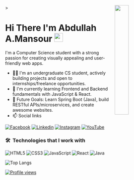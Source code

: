 <img align="right" src="./github-profile.png" width="30%">
>

<h1>
  Hi There I'm Abdullah A.Mansour 
  <img src="https://media.giphy.com/media/hvRJCLFzcasrR4ia7z/giphy.gif" width="28">
</h1>

<p>
I'm a Computer Science student with a strong passion for creating visually appealing and user-friendly web apps.
</p>

- 👨‍🎓 I'm an undergraduate CS student, actively building projects and open to internships/freelance opportunities.
- 🧠 I'm currently learning Frontend and Backend fundamentals with JavaScript & React.
- 🎯 Future Goals: Learn Spring Boot (Java), build RESTful APIs/microservices, and create awesome websites.
- 📫 Social links

<p>
<a href="https://www.facebook.com/share/1CJAJDiLJj/"><img
    src="https://img.shields.io/badge/-Facebook-3b5998?style=flat&logo=facebook&logoColor=white" alt="Facebook"></a>
<a href="https://www.linkedin.com/in/abdullah-ahmed-3b4181368?utm_source=share&utm_campaign=share_via&utm_content=profile&utm_medium=android_app"><img
    src="https://img.shields.io/badge/-Linkedin-0072b1?style=flat&logo=linkedin&logoColor=white" alt="Linkedin"></a>
<a href="https://www.instagram.com/aabdullahahmedali?igsh=MWFzN2RyanVocXEzeg=="><img
    src="https://img.shields.io/badge/-Instagram-d62976?style=flat&logo=instagram&logoColor=white" alt="Instagram"></a>
<a href="https://www.youtube.com/@AbdullauMorsy"><img
    src="https://img.shields.io/badge/-YouTube-c4302b?style=flat&logo=youtube&logoColor=white" alt="YouTube"></a>
</p>

### 🛠 &nbsp;Technologies that I work with
![HTML5](https://img.shields.io/badge/-HTML5-E34F26?style=flat&logo=html5&logoColor=white)
![CSS3](https://img.shields.io/badge/-CSS3-1572B6?style=flat&logo=css3&logoColor=white)
![JavaScript](https://img.shields.io/badge/-JavaScript-F7DF1E?style=flat&logo=javascript&logoColor=black)
![React](https://img.shields.io/badge/-React-61DAFB?style=flat&logo=react&logoColor=000000)
![Java](https://img.shields.io/badge/-Java-007396?style=flat&logo=openjdk&logoColor=white)

![Top Langs](https://github-readme-stats.vercel.app/api/top-langs/?username=AbdullahAhmed01&layout=compact)


<a href="https://komarev.com/ghpvc/?username=AbdullahAhmed01&style=for-the-badge&label=Profile%20views&base=200">
  <img src="https://komarev.com/ghpvc/?username=ِAbdullahAhmed01&style=for-the-badge&label=Profile%20views&base=200" alt="Profile views">
</a>

